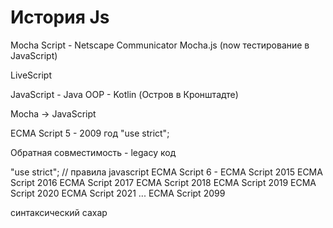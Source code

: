 # История Js

Mocha Script - Netscape Communicator
Mocha.js (now тестирование в JavaScript)

LiveScript 

JavaScript - Java OOP - Kotlin (Остров в Кронштадте)

Mocha -> JavaScript

ECMA Script  5 - 2009 год "use strict";

Обратная совместимость - legacy код

"use strict"; // правила javascript
ECMA Script 6 - ECMA Script 2015
ECMA Script 2016
ECMA Script 2017
ECMA Script 2018
ECMA Script 2019
ECMA Script 2020
ECMA Script 2021
...
ECMA Script 2099

синтаксический сахар






